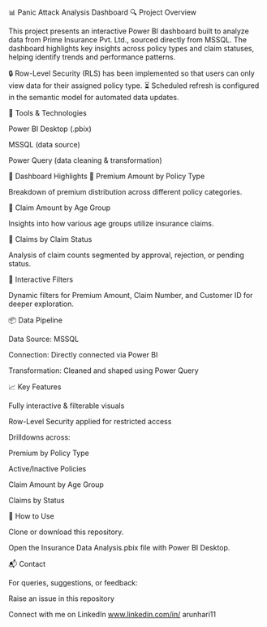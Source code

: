 
📊 Panic Attack Analysis Dashboard
🔍 Project Overview

This project presents an interactive Power BI dashboard built to analyze data from Prime Insurance Pvt. Ltd., sourced directly from MSSQL.
The dashboard highlights key insights across policy types and claim statuses, helping identify trends and performance patterns.

🔒 Row-Level Security (RLS) has been implemented so that users can only view data for their assigned policy type.
⏳ Scheduled refresh is configured in the semantic model for automated data updates.

🧰 Tools & Technologies

Power BI Desktop (.pbix)

MSSQL (data source)

Power Query (data cleaning & transformation)

📂 Dashboard Highlights
🔹 Premium Amount by Policy Type

Breakdown of premium distribution across different policy categories.

🔹 Claim Amount by Age Group

Insights into how various age groups utilize insurance claims.

🔹 Claims by Claim Status

Analysis of claim counts segmented by approval, rejection, or pending status.

🔹 Interactive Filters

Dynamic filters for Premium Amount, Claim Number, and Customer ID for deeper exploration.

📦 Data Pipeline

Data Source: MSSQL

Connection: Directly connected via Power BI

Transformation: Cleaned and shaped using Power Query

📈 Key Features

Fully interactive & filterable visuals

Row-Level Security applied for restricted access

Drilldowns across:

Premium by Policy Type

Active/Inactive Policies

Claim Amount by Age Group

Claims by Status

🔧 How to Use

Clone or download this repository.

Open the Insurance Data Analysis.pbix file with Power BI Desktop.

📬 Contact

For queries, suggestions, or feedback:

Raise an issue in this repository

Connect with me on LinkedIn www.linkedin.com/in/
arunhari11




